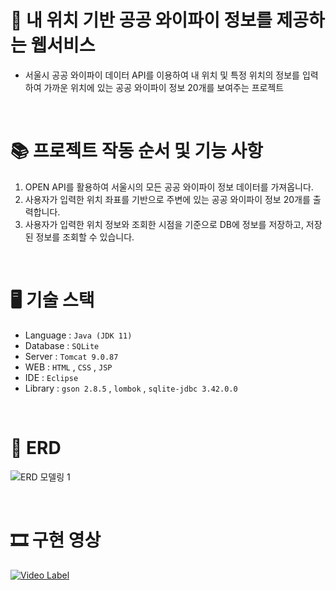 # 📡 내 위치 기반 공공 와이파이 정보를 제공하는 웹서비스
* 서울시 공공 와이파이 데이터 API를 이용하여 내 위치 및 특정 위치의 정보를 입력하여 가까운 위치에 있는 공공 와이파이 정보 20개를 보여주는 프로젝트

<br/>

# 📚 프로젝트 작동 순서 및 기능 사항
1. OPEN API를 활용하여 서울시의 모든 공공 와이파이 정보 데이터를 가져옵니다.
2. 사용자가 입력한 위치 좌표를 기반으로 주변에 있는 공공 와이파이 정보 20개를 출력합니다.
3. 사용자가 입력한 위치 정보와 조회한 시점을 기준으로 DB에 정보를 저장하고, 저장된 정보를 조회할 수 있습니다.

<br/>

# 🖥 기술 스택
* Language : `Java (JDK 11)`
* Database : `SQLite`
* Server : `Tomcat 9.0.87`
* WEB : `HTML` , `CSS` , `JSP`
* IDE : `Eclipse`
* Library : `gson 2.8.5` , `lombok` , `sqlite-jdbc 3.42.0.0`

<br/>

# 🎨 ERD
![ERD 모델링 1](https://github.com/HanMinHyuk/seoul-public-wifi-project/assets/154214319/a4b18882-f385-4288-a93d-d009e5c0f503)

<br/>

# 🎞 구현 영상
[![Video Label](http://img.youtube.com/vi/9R4ML6G-fkU/0.jpg)](https://youtu.be/9R4ML6G-fkU)

